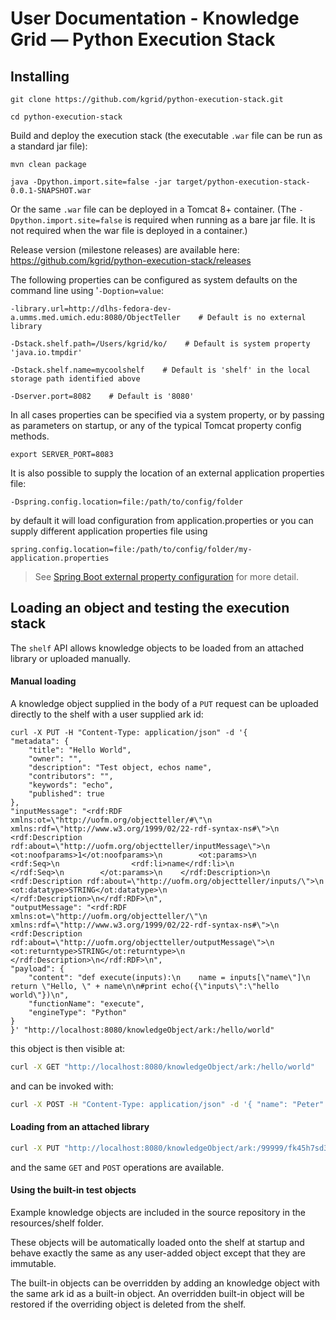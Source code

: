 # User Documentation - Knowledge Grid — Python Execution Stack

## Installing

    git clone https://github.com/kgrid/python-execution-stack.git

    cd python-execution-stack

Build and deploy the execution stack (the executable `.war` file can be run as a standard jar file):

    mvn clean package

    java -Dpython.import.site=false -jar target/python-execution-stack-0.0.1-SNAPSHOT.war

Or the same `.war` file can be deployed in a Tomcat 8+ container. (The `-Dpython.import.site=false` is required when running as a
bare jar file.  It is not required when the war file is deployed in a container.)

Release version (milestone releases) are available here: https://github.com/kgrid/python-execution-stack/releases


The following properties can be configured as system defaults on the command line using '`-Doption=value`:


    -library.url=http://dlhs-fedora-dev-a.umms.med.umich.edu:8080/ObjectTeller    # Default is no external library

    -Dstack.shelf.path=/Users/kgrid/ko/    # Default is system property 'java.io.tmpdir'

    -Dstack.shelf.name=mycoolshelf    # Default is 'shelf' in the local storage path identified above

    -Dserver.port=8082    # Default is '8080'

In all cases properties can be specified via a system property, or by passing
as parameters on startup, or any of the typical Tomcat property config methods.

    export SERVER_PORT=8083

It is also possible to supply the location of an external application properties file:

    -Dspring.config.location=file:/path/to/config/folder

 by default it will load configuration from application.properties
    or you can supply different application properties file using

    spring.config.location=file:/path/to/config/folder/my-application.properties

> See [Spring Boot external property configuration](https://docs.spring.io/spring-boot/docs/current/reference/html/boot-features-external-config.html) for more detail.


## Loading an object and testing the execution stack

The `shelf` API allows knowledge objects to be loaded from an attached library or uploaded manually.

#### Manual loading

A knowledge object supplied in the body of a `PUT` request can be uploaded directly to
the shelf with a user  supplied ark id:

```
curl -X PUT -H "Content-Type: application/json" -d '{
"metadata": {
    "title": "Hello World",
    "owner": "",
    "description": "Test object, echos name",
    "contributors": "",
    "keywords": "echo",
    "published": true
},
"inputMessage": "<rdf:RDF xmlns:ot=\"http://uofm.org/objectteller/#\"\n         xmlns:rdf=\"http://www.w3.org/1999/02/22-rdf-syntax-ns#\">\n    <rdf:Description rdf:about=\"http://uofm.org/objectteller/inputMessage\">\n        <ot:noofparams>1</ot:noofparams>\n        <ot:params>\n            <rdf:Seq>\n                <rdf:li>name</rdf:li>\n            </rdf:Seq>\n        </ot:params>\n    </rdf:Description>\n    <rdf:Description rdf:about=\"http://uofm.org/objectteller/inputs/\">\n        <ot:datatype>STRING</ot:datatype>\n    </rdf:Description>\n</rdf:RDF>\n",
"outputMessage": "<rdf:RDF xmlns:ot=\"http://uofm.org/objectteller/\"\n  xmlns:rdf=\"http://www.w3.org/1999/02/22-rdf-syntax-ns#\">\n  <rdf:Description rdf:about=\"http://uofm.org/objectteller/outputMessage\">\n    <ot:returntype>STRING</ot:returntype>\n  </rdf:Description>\n</rdf:RDF>\n",
"payload": {
    "content": "def execute(inputs):\n    name = inputs[\"name\"]\n    return \"Hello, \" + name\n\n#print echo({\"inputs\":\"hello world\"})\n",
    "functionName": "execute",
    "engineType": "Python"
}
}' "http://localhost:8080/knowledgeObject/ark:/hello/world"
```

this object is then visible at:

```bash
curl -X GET "http://localhost:8080/knowledgeObject/ark:/hello/world"
  ```

and can be invoked with:

```bash
curl -X POST -H "Content-Type: application/json" -d '{ "name": "Peter" }' "http://localhost:8080/knowledgeObject/ark:/hello/world/result"
```

#### Loading from an attached library


```bash
curl -X PUT "http://localhost:8080/knowledgeObject/ark:/99999/fk45h7sd3p"
   ```

and the same `GET` and `POST` operations are available.

#### Using the built-in test objects

Example knowledge objects are included in the source repository in the resources/shelf folder.

These objects will be automatically loaded onto the shelf at startup and behave exactly the same as any user-added object except that they are immutable.

The built-in objects can be overridden by adding an knowledge object with the same ark id as a built-in object.
An overridden built-in object will be restored if the overriding object is deleted from the shelf.


